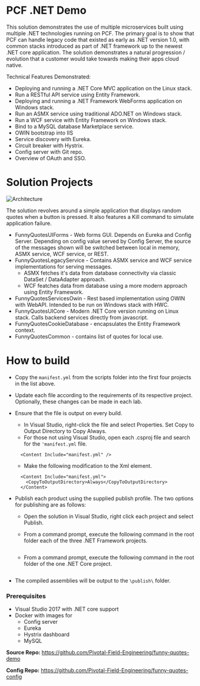 # PCF .NET Demo
This solution demonstrates the use of multiple microservices built using multiple .NET technologies running on PCF. The primary goal is to show that PCF can handle legacy code that existed as early as .NET version 1.0, with common stacks introduced as part of .NET framework up to the newest .NET core application. The solution demonstrates a natural progression / evolution that a customer would take towards making their apps cloud native.

Technical Features Demonstrated:
- Deploying and running a .NET Core MVC application on the Linux stack.
- Run a RESTful API service using Entity Framework.
- Deploying and running a .NET Framework WebForms application on Windows stack.
- Run an ASMX service using traditional ADO.NET on Windows stack.
- Run a WCF service with Entity Framework on Windows stack.
- Bind to a MySQL database Marketplace service.
- OWIN bootstrap into IIS
- Service discovery with Eureka.
- Circuit breaker with Hystrix.
- Config server with Git repo.
- Overview of OAuth and SSO.

# Solution Projects
![Architecture](https://github.com/Pivotal-Field-Engineering/pace-workshop-content/blob/master/dotnet-funnyquotes-workshop/images/architecture.png)

The solution revolves around a simple application that displays random quotes when a button is pressed.
It also features a Kill command to simulate application failure.
* FunnyQuotesUIForms - Web forms GUI. Depends on Eureka and Config Server. Depending on config value served by Config Server, the source of the messages shown will be switched between local in memory, ASMX service, WCF service, or REST.
* FunnyQuotesLegacyService - Contains ASMX service and WCF service implementations for serving messages.
   * ASMX fetches it's data from database connectivity via classic DataSet / DataAdapter approach.
   * WCF featches data from database using a more modern approach using Entity Framework.
* FunnyQuotesServicesOwin - Rest based implementation using OWIN with WebAPI. Intended to be run on Windows stack with HWC.
* FunnyQuotesUICore - Modern .NET Core version running on Linux stack. Calls backend services directly from javascript.
* FunnyQuotesCookieDatabase - encapsulates the Entity Framework context.
* FunnyQuotesCommon - contains list of quotes for local use.

# How to build
* Copy the `manifest.yml` from the scripts folder into the first four projects in the list above.
* Update each file according to the requirements of its respective project. Optionally, these changes can be made in each lab.
* Ensure that the file is output on every build.
  * In Visual Studio, right-click the file and select Properties. Set Copy to Output Directory to Copy Always.
  * For those not using Visual Studio, open each .csproj file and search for the `'manifest.yml` file.
  
  ```
    <Content Include="manifest.yml" />
  ```
  
  * Make the following modification to the Xml element.
  
  ```
    <Content Include="manifest.yml">
      <CopyToOutputDirectory>Always</CopyToOutputDirectory>
    </Content>
  ```
  
* Publish each product using the supplied publish profile. The two options for publishing are as follows:
  * Open the solution in Visual Studio, right click each project and select Publish. 
  * From a command prompt, execute the following command in the root folder each of the three .NET Framework projects.
  
    ```
    
    ```
  
  * From a command prompt, execute the following command in the root folder of the one .NET Core project.
  
    ```
    
    ```
  
* The compiled assemblies will be output to the `\publish\` folder.

### Prerequisites
* Visual Studio 2017 with .NET core support
* Docker with images for
  * Config server
  * Eureka
  * Hystrix dashboard
  * MySQL

**Source Repo:** https://github.com/Pivotal-Field-Engineering/funny-quotes-demo

**Config Repo:** https://github.com/Pivotal-Field-Engineering/funny-quotes-config
